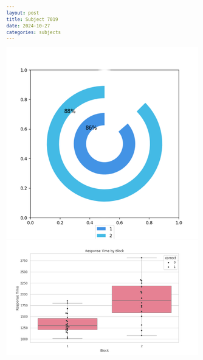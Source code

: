 ```yaml
---
layout: post
title: Subject 7019
date: 2024-10-27
categories: subjects
---
```


![](data/7019/run-24/7019__acc_test.png)
![](data/7019/run-24/7019_rt.png)
